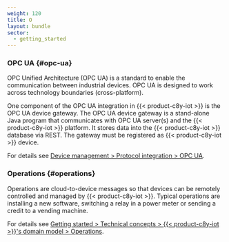 ```yaml
---
weight: 120
title: O
layout: bundle
sector:
  - getting_started
---
```



### OPC UA {#opc-ua}

OPC Unified Architecture (OPC UA) is a standard to enable the communication between industrial devices. OPC UA is designed to work across technology boundaries (cross-platform).

One component of the OPC UA integration in {{< product-c8y-iot >}} is the OPC UA device gateway. The OPC UA device gateway is a stand-alone Java program that communicates with OPC UA server(s) and the {{< product-c8y-iot >}} platform. It stores data into the {{< product-c8y-iot >}} database via REST. The gateway must be registered as {{< product-c8y-iot >}} device.

For details see [Device management > Protocol integration > OPC UA](/protocol-integration/opcua).


### Operations {#operations}

Operations are cloud-to-device messages so that devices can be remotely controlled and managed by {{< product-c8y-iot >}}. Typical operations are installing a new software, switching a relay in a power meter or sending a credit to a vending machine.

For details see [Getting started > Technical concepts > {{< product-c8y-iot >}}'s domain model > Operations](/concepts/domain-model/#operations).
